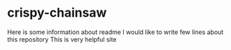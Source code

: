 # crispy-chainsaw
Here is some information about readme
I would like to write few lines about this repository
This is very helpful site
